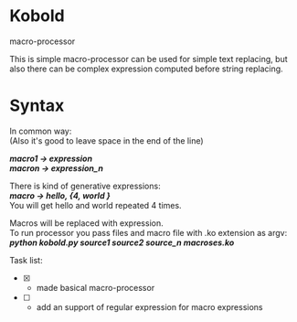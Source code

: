 # Kobold
macro-processor

This is simple macro-processor can be used for simple text replacing, but 
also there can be complex expression computed before string replacing.

# Syntax
In common way:<br/>
(Also it's good to leave space in the end of the line)

***macro1 -> expression<br/>
macron -> expression_n***

There is kind of generative expressions:<br/>
***macro -> hello, {4, world }<br/>***
You will get hello and  world repeated 4 times.

Macros will be replaced with expression.<br/>
To run processor you pass files and macro file with .ko extension as argv:<br/>
***python kobold.py source1 source2 source_n macroses.ko***

Task list:
- [x] - made basical macro-processor
- [ ] - add an support of regular expression for macro expressions
